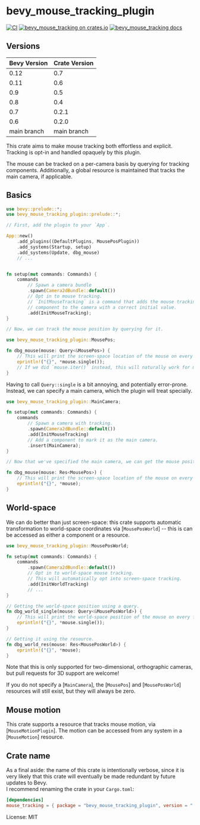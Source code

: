 # bevy_mouse_tracking_plugin

<!-- cargo-rdme start -->

[![CI](https://github.com/JoJoJet/bevy-mouse-tracking/actions/workflows/ci.yml/badge.svg)](https://github.com/JoJoJet/bevy-mouse-tracking/workflows/ci.yml)
[![bevy_mouse_tracking on crates.io](https://img.shields.io/crates/v/bevy_mouse_tracking_plugin.svg)](https://crates.io/crates/bevy_mouse_tracking_plugin)
[![bevy_mouse_tracking docs](https://img.shields.io/badge/docs-docs.rs-orange.svg)](https://docs.rs/bevy_mouse_tracking_plugin)

## Versions

| Bevy Version | Crate Version |
|--------------|---------------|
| 0.12         | 0.7           |
| 0.11         | 0.6           |
| 0.9          | 0.5           |
| 0.8          | 0.4           |
| 0.7          | 0.2.1         |
| 0.6          | 0.2.0         |
| main branch  | main branch   |

This crate aims to make mouse tracking both effortless and explicit.
Tracking is opt-in and handled opaquely by this plugin.

The mouse can be tracked on a per-camera basis by querying for tracking components.
Additionally, a global resource is maintained that tracks the main camera, if applicable.

## Basics

```rust
use bevy::prelude::*;
use bevy_mouse_tracking_plugin::prelude::*;

// First, add the plugin to your `App`.

App::new()
    .add_plugins((DefaultPlugins, MousePosPlugin))
    .add_systems(Startup, setup)
    .add_systems(Update, dbg_mouse)
    // ...


fn setup(mut commands: Commands) {
    commands
        // Spawn a camera bundle
        .spawn(Camera2dBundle::default())
        // Opt in to mouse tracking.
        // `InitMouseTracking` is a command that adds the mouse tracking
        // component to the camera with a correct initial value.
        .add(InitMouseTracking);
}

// Now, we can track the mouse position by querying for it.

use bevy_mouse_tracking_plugin::MousePos;

fn dbg_mouse(mouse: Query<&MousePos>) {
    // This will print the screen-space location of the mouse on every frame.
    eprintln!("{}", *mouse.single());
    // If we did `mouse.iter()` instead, this will naturally work for multiple cameras.
}
```

Having to call `Query::single` is a bit annoying, and potentially error-prone.
Instead, we can specify a main camera, which the plugin will treat specially.

```rust
use bevy_mouse_tracking_plugin::MainCamera;

fn setup(mut commands: Commands) {
    commands
        // Spawn a camera with tracking.
        .spawn(Camera2dBundle::default())
        .add(InitMouseTracking)
        // Add a component to mark it as the main camera.
        .insert(MainCamera);
}

// Now that we've specified the main camera, we can get the mouse position using a global resource.

fn dbg_mouse(mouse: Res<MousePos>) {
    // This will print the screen-space location of the mouse on every frame.
    eprintln!("{}", *mouse);
}
```

## World-space

We can do better than just screen-space: this crate supports automatic
transformation to world-space coordinates via [`MousePosWorld`]
-- this is can be accessed as either a component or a resource.

```rust
use bevy_mouse_tracking_plugin::MousePosWorld;

fn setup(mut commands: Commands) {
    commands
        .spawn(Camera2dBundle::default())
        // Opt in to world-space mouse tracking.
        // This will automatically opt into screen-space tracking.
        .add(InitWorldTracking)
        // ...
}

// Getting the world-space position using a query.
fn dbg_world_single(mouse: Query<&MousePosWorld>) {
    // This will print the world-space position of the mouse on every frame.
    eprintln!("{}", *mouse.single());
}

// Getting it using the resource.
fn dbg_world_res(mouse: Res<MousePosWorld>) {
    eprintln!("{}", *mouse);
}
```

Note that this is only supported for two-dimensional, orthographic cameras,
but pull requests for 3D support are welcome!

If you do not specify a [`MainCamera`], the [`MousePos`] and [`MousePosWorld`]
resources will still exist, but they will always be zero.

## Mouse motion

This crate supports a resource that tracks mouse motion, via [`MouseMotionPlugin`].
The motion can be accessed from any system in a [`MouseMotion`] resource.

[`Res`]: bevy::ecs::system::Res

<!-- cargo-rdme end -->

## Crate name

As a final aside: the name of this crate is intentionally verbose,
since it is very likely that this crate will eventually be made redundant by future updates to Bevy.  
I recommend renaming the crate in your `Cargo.toml`:

```toml
[dependencies]
mouse_tracking = { package = "bevy_mouse_tracking_plugin", version = "..." }
```

License: MIT
